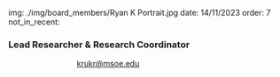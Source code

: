 img: ./img/board_members/Ryan K Portrait.jpg
date: 14/11/2023
order: 7
not_in_recent:

### Lead Researcher & Research Coordinator


<a style = 'font-weight: bold; color: white;'>Contact Me Here:</a> <a style = 'color: blue eyes;'>krukr@msoe.edu</a>